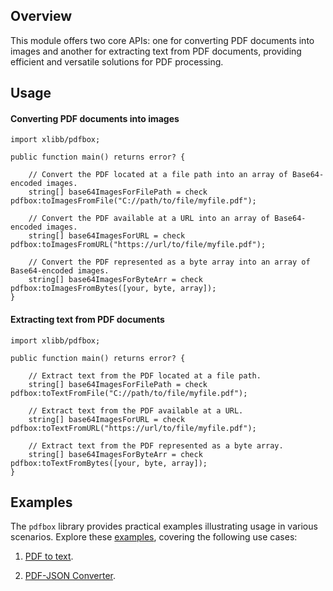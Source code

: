 ## Overview

This module offers two core APIs: one for converting PDF documents into images and another for extracting text from PDF documents, providing efficient and versatile solutions for PDF processing.

## Usage

#### Converting PDF documents into images

```ballerina
import xlibb/pdfbox;

public function main() returns error? {

    // Convert the PDF located at a file path into an array of Base64-encoded images.
    string[] base64ImagesForFilePath = check pdfbox:toImagesFromFile("C://path/to/file/myfile.pdf");

    // Convert the PDF available at a URL into an array of Base64-encoded images.
    string[] base64ImagesForURL = check pdfbox:toImagesFromURL("https://url/to/file/myfile.pdf");

    // Convert the PDF represented as a byte array into an array of Base64-encoded images.
    string[] base64ImagesForByteArr = check pdfbox:toImagesFromBytes([your, byte, array]);
}
```

#### Extracting text from PDF documents

```ballerina
import xlibb/pdfbox;

public function main() returns error? {

    // Extract text from the PDF located at a file path.
    string[] base64ImagesForFilePath = check pdfbox:toTextFromFile("C://path/to/file/myfile.pdf");

    // Extract text from the PDF available at a URL.
    string[] base64ImagesForURL = check pdfbox:toTextFromURL("https://url/to/file/myfile.pdf");

    // Extract text from the PDF represented as a byte array.
    string[] base64ImagesForByteArr = check pdfbox:toTextFromBytes([your, byte, array]);
}
```

## Examples

The `pdfbox` library provides practical examples illustrating usage in various scenarios. Explore these [examples](https://github.com/xlibb/module-pdfbox/tree/main/examples/), covering the following use cases:

1. [PDF to text](https://github.com/xlibb/module-pdfbox/tree/main/examples/pdf_to_text).

2. [PDF-JSON Converter](https://github.com/xlibb/module-pdfbox/tree/main/examples/pdf_json_converter). 
